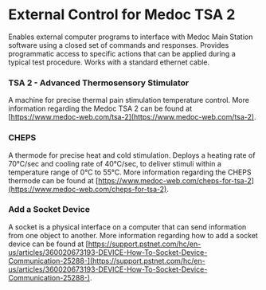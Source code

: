 # External Control for Medoc TSA 2
Enables external computer programs to interface with Medoc Main Station software using a closed set of commands and responses. Provides programmatic access to specific actions that can be applied during a typical test procedure. Works with a standard ethernet cable. 

### TSA 2 - Advanced Thermosensory Stimulator
A machine for precise thermal pain stimulation temperature control. More information regarding the Medoc TSA 2 can be found at [https://www.medoc-web.com/tsa-2](https://www.medoc-web.com/tsa-2). 

### CHEPS 
A thermode for precise heat and cold stimulation. Deploys a heating rate of 70°C/sec and cooling rate of 40°C/sec, to deliver stimuli within a temperature range of 0°C to 55°C. More information regarding the CHEPS thermode can be found at [https://www.medoc-web.com/cheps-for-tsa-2](https://www.medoc-web.com/cheps-for-tsa-2). 

### Add a Socket Device
A socket is a physical interface on a computer that can send information from one object to another. More information regarding how to add a socket device can be found at [https://support.pstnet.com/hc/en-us/articles/360020673193-DEVICE-How-To-Socket-Device-Communication-25288-](https://support.pstnet.com/hc/en-us/articles/360020673193-DEVICE-How-To-Socket-Device-Communication-25288-). 
